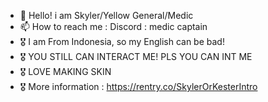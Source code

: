 - 👋 Hello! i am Skyler/Yellow General/Medic
- 📫 How to reach me : Discord : medic captain
- 🎖️ I am From Indonesia, so my English can be bad!
- 🎖️ YOU STILL CAN INTERACT ME! PLS YOU CAN INT ME
- 🎖️ LOVE MAKING SKIN
- 🎖️ More information : https://rentry.co/SkylerOrKesterIntro

<!---
YellowGeneral/YellowGeneral is a ✨ special ✨ repository because its `README.md` (this file) appears on your GitHub profile.
You can click the Preview link to take a look at your changes.
--->
